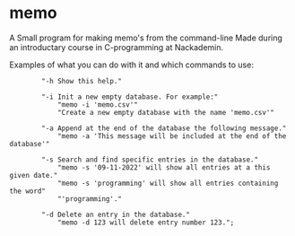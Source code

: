 # memo

A Small program for making memo's from the command-line
Made during an introductary course in C-programming at Nackademin.


Examples of what you can do with it and which commands to use:

            "-h Show this help."

            "-i Init a new empty database. For example:"
                "memo -i 'memo.csv'"
                "Create a new empty database with the name 'memo.csv'"
                
            "-a Append at the end of the database the following message."
                "memo -a 'This message will be included at the end of the database'"
                
            "-s Search and find specific entries in the database."
                "memo -s '09-11-2022' will show all entries at a this given date."
                "memo -s 'programming' will show all entries containing the word"
                "'programming'."
                
            "-d Delete an entry in the database."
                "memo -d 123 will delete entry number 123.";

